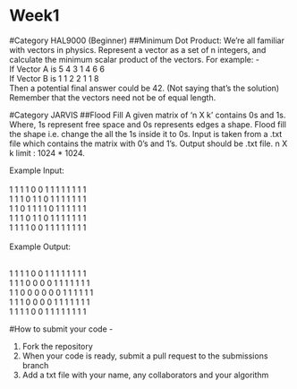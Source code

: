 # Week1
#Category HAL9000 (Beginner)
##Minimum Dot Product: 
We’re all familiar with vectors in physics. Represent a vector as a set of n integers, and calculate the minimum scalar product of the vectors. For example: -  <br> 
If Vector A is 5 4 3 1 4 6 6 <br> 
If Vector B is 1 1 2 2 1 1 8  <br>
Then a potential final answer could be 42. (Not saying that’s the solution) <br> 
Remember that the vectors need not be of equal length.  <br>

#Category JARVIS
##Flood Fill
A given matrix of ‘n X k’ contains 0s and 1s. Where, 1s represent free space and 0s represents edges a shape. Flood fill the shape i.e. change the all the 1s inside it to 0s. 
Input is taken from a .txt file which contains the matrix with 0’s and 1’s.  Output should be .txt file.
n X k limit :  1024 * 1024.

Example Input:<br><br>
1 1 1 1 0 0 1 1 1 1 1 1 1 1<br>
1 1 1 0 1 1 0 1 1 1 1 1 1 1<br>
1 1 0 1 1 1 1 0 1 1 1 1 1 1<br>
1 1 1 0 1 1 0 1 1 1 1 1 1 1<br>
1 1 1 1 0 0 1 1 1 1 1 1 1 1<br><br>
Example Output: <br><br>

1 1 1 1 0 0 1 1 1 1 1 1 1 1<br>
1 1 1 0 0 0 0 1 1 1 1 1 1 1<br>
1 1 0 0 0 0 0 0 1 1 1 1 1 1<br>
1 1 1 0 0 0 0 1 1 1 1 1 1 1<br>
1 1 1 1 0 0 1 1 1 1 1 1 1 1<br>

#How to submit your code -
<ol>
<li>Fork the repository
<li>When your code is ready, submit a pull request to the submissions branch
<li>Add a txt file with your name, any collaborators and your algorithm </ol>

